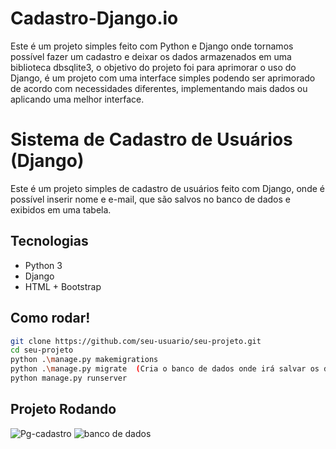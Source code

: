 # Cadastro-Django.io
Este é um projeto simples feito com Python e Django onde tornamos possível fazer um cadastro e deixar os dados armazenados em uma biblioteca dbsqlite3, o objetivo do projeto foi para aprimorar o uso do Django, é um projeto com uma interface simples podendo ser aprimorado de acordo com necessidades diferentes, implementando mais dados ou aplicando uma melhor interface.

# Sistema de Cadastro de Usuários (Django)

Este é um projeto simples de cadastro de usuários feito com Django, onde é possível inserir nome e e-mail, que são salvos no banco de dados e exibidos em uma tabela.

## Tecnologias
- Python 3
- Django
- HTML + Bootstrap

## Como rodar!


```bash
git clone https://github.com/seu-usuario/seu-projeto.git
cd seu-projeto
python .\manage.py makemigrations
python .\manage.py migrate  (Cria o banco de dados onde irá salvar os dados)
python manage.py runserver
````

## Projeto Rodando
![Pg-cadastro](https://github.com/user-attachments/assets/c5d95ac6-5c70-4815-aa4e-fd45faf32b6c)
![banco de dados](https://github.com/user-attachments/assets/2b2cba90-f632-4957-a4ec-0a17da11bdfb)
